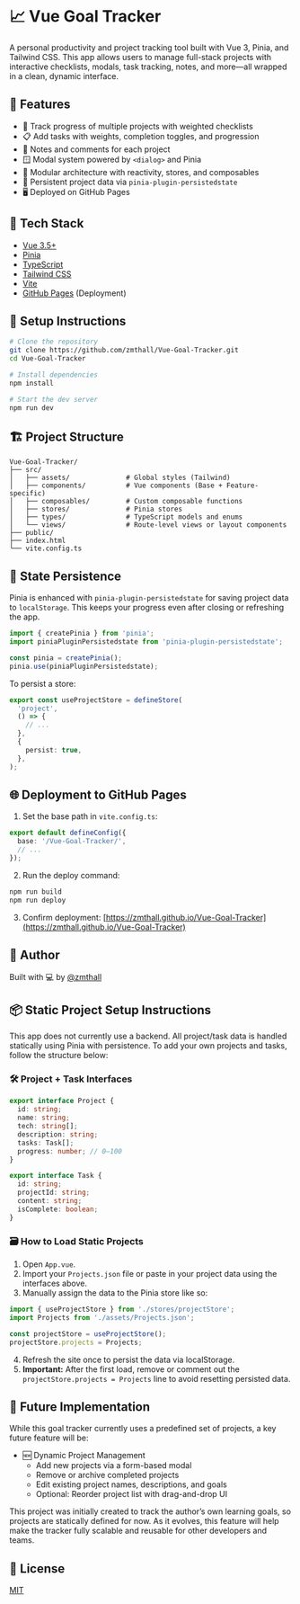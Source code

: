 # 📈 Vue Goal Tracker

A personal productivity and project tracking tool built with Vue 3, Pinia, and Tailwind CSS. This app allows users to manage full-stack projects with interactive checklists, modals, task tracking, notes, and more—all wrapped in a clean, dynamic interface.

## 🔧 Features

- 🎯 Track progress of multiple projects with weighted checklists
- 📋 Add tasks with weights, completion toggles, and progression
- 🧠 Notes and comments for each project
- 🪟 Modal system powered by `<dialog>` and Pinia
- 🧩 Modular architecture with reactivity, stores, and composables
- 🧾 Persistent project data via `pinia-plugin-persistedstate`
- 🖥 Deployed on GitHub Pages

## 📁 Tech Stack

- [Vue 3.5+](https://vuejs.org/)
- [Pinia](https://pinia.vuejs.org/)
- [TypeScript](https://www.typescriptlang.org/)
- [Tailwind CSS](https://tailwindcss.com/)
- [Vite](https://vitejs.dev/)
- [GitHub Pages](https://pages.github.com/) (Deployment)

## 🚀 Setup Instructions

```bash
# Clone the repository
git clone https://github.com/zmthall/Vue-Goal-Tracker.git
cd Vue-Goal-Tracker

# Install dependencies
npm install

# Start the dev server
npm run dev
```

## 🏗 Project Structure

```
Vue-Goal-Tracker/
├── src/
│   ├── assets/              # Global styles (Tailwind)
│   ├── components/          # Vue components (Base + Feature-specific)
│   ├── composables/         # Custom composable functions
│   ├── stores/              # Pinia stores
│   ├── types/               # TypeScript models and enums
│   └── views/               # Route-level views or layout components
├── public/
├── index.html
└── vite.config.ts
```

## 💾 State Persistence

Pinia is enhanced with `pinia-plugin-persistedstate` for saving project data to `localStorage`. This keeps your progress even after closing or refreshing the app.

```ts
import { createPinia } from 'pinia';
import piniaPluginPersistedstate from 'pinia-plugin-persistedstate';

const pinia = createPinia();
pinia.use(piniaPluginPersistedstate);
```

To persist a store:

```ts
export const useProjectStore = defineStore(
  'project',
  () => {
    // ...
  },
  {
    persist: true,
  },
);
```

## 🌐 Deployment to GitHub Pages

1. Set the base path in `vite.config.ts`:

```ts
export default defineConfig({
  base: '/Vue-Goal-Tracker/',
  // ...
});
```

2. Run the deploy command:

```bash
npm run build
npm run deploy
```

3. Confirm deployment: [https://zmthall.github.io/Vue-Goal-Tracker](https://zmthall.github.io/Vue-Goal-Tracker)

## 🙌 Author

Built with 💻 by [@zmthall](https://github.com/zmthall)

## 📦 Static Project Setup Instructions

This app does not currently use a backend. All project/task data is handled statically using Pinia with persistence. To add your own projects and tasks, follow the structure below:

### 🛠 Project + Task Interfaces

```ts
export interface Project {
  id: string;
  name: string;
  tech: string[];
  description: string;
  tasks: Task[];
  progress: number; // 0–100
}

export interface Task {
  id: string;
  projectId: string;
  content: string;
  isComplete: boolean;
}
```

### 🗃 How to Load Static Projects

1. Open `App.vue`.
2. Import your `Projects.json` file or paste in your project data using the interfaces above.
3. Manually assign the data to the Pinia store like so:

```ts
import { useProjectStore } from './stores/projectStore';
import Projects from './assets/Projects.json';

const projectStore = useProjectStore();
projectStore.projects = Projects;
```

4. Refresh the site once to persist the data via localStorage.
5. **Important:** After the first load, remove or comment out the `projectStore.projects = Projects` line to avoid resetting persisted data.

## 🔮 Future Implementation

While this goal tracker currently uses a predefined set of projects, a key future feature will be:

- 🆕 Dynamic Project Management
  - Add new projects via a form-based modal
  - Remove or archive completed projects
  - Edit existing project names, descriptions, and goals
  - Optional: Reorder project list with drag-and-drop UI

This project was initially created to track the author’s own learning goals, so projects are statically defined for now. As it evolves, this feature will help make the tracker fully scalable and reusable for other developers and teams.

## 📄 License

[MIT](LICENSE)
